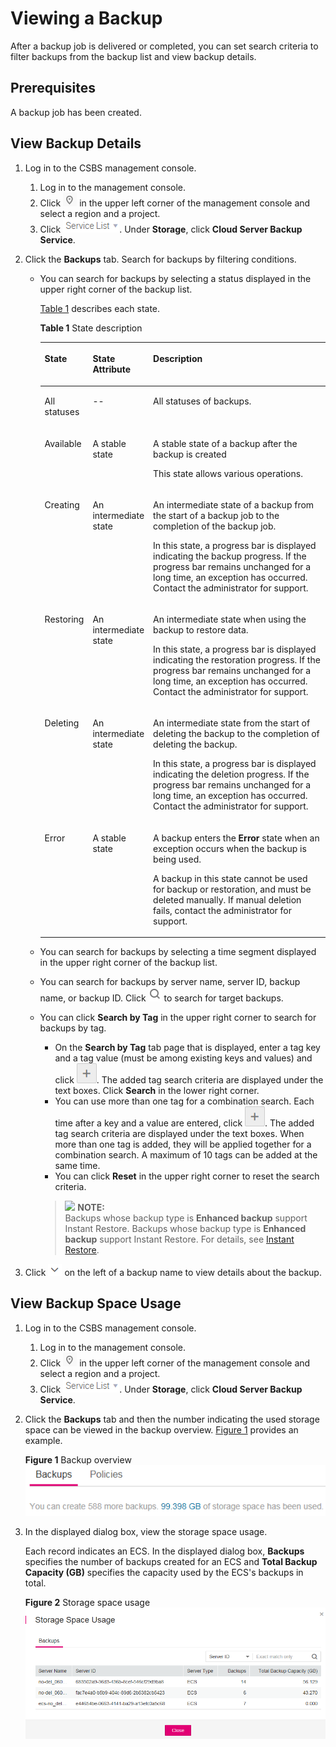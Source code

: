 # Viewing a Backup<a name="EN-US_TOPIC_0056584642"></a>

After a backup job is delivered or completed, you can set search criteria to filter backups from the backup list and view backup details.

## Prerequisites<a name="section451227271115"></a>

A backup job has been created.

## View Backup Details<a name="section20267152222857"></a>

1.  Log in to the CSBS management console.
    1.  Log in to the management console.
    2.  Click  ![](figures/icon-region.png)  in the upper left corner of the management console and select a region and a project.
    3.  Click  ![](figures/icon-servicelist.png). Under  **Storage**, click  **Cloud Server Backup Service**.

2.  Click the  **Backups**  tab. Search for backups by filtering conditions.
    -   You can search for backups by selecting a status displayed in the upper right corner of the backup list.

        [Table 1](#table27644511104124)  describes each state.

        **Table  1**  State description

        <a name="table27644511104124"></a>
        <table><thead align="left"><tr id="row60378258104124"><th class="cellrowborder" valign="top" width="15.1%" id="mcps1.2.4.1.1"><p id="p58800757104124"><a name="p58800757104124"></a><a name="p58800757104124"></a>State</p>
        </th>
        <th class="cellrowborder" valign="top" width="16.79%" id="mcps1.2.4.1.2"><p id="p65240856104124"><a name="p65240856104124"></a><a name="p65240856104124"></a>State Attribute</p>
        </th>
        <th class="cellrowborder" valign="top" width="68.11%" id="mcps1.2.4.1.3"><p id="p50017955104124"><a name="p50017955104124"></a><a name="p50017955104124"></a>Description</p>
        </th>
        </tr>
        </thead>
        <tbody><tr id="row3808446420388"><td class="cellrowborder" valign="top" width="15.1%" headers="mcps1.2.4.1.1 "><p id="p721585820388"><a name="p721585820388"></a><a name="p721585820388"></a>All statuses</p>
        </td>
        <td class="cellrowborder" valign="top" width="16.79%" headers="mcps1.2.4.1.2 "><p id="p4761360720388"><a name="p4761360720388"></a><a name="p4761360720388"></a>--</p>
        </td>
        <td class="cellrowborder" valign="top" width="68.11%" headers="mcps1.2.4.1.3 "><p id="p3149697320388"><a name="p3149697320388"></a><a name="p3149697320388"></a>All statuses of backups.</p>
        </td>
        </tr>
        <tr id="row24922559104124"><td class="cellrowborder" valign="top" width="15.1%" headers="mcps1.2.4.1.1 "><p id="p5461395104124"><a name="p5461395104124"></a><a name="p5461395104124"></a>Available</p>
        </td>
        <td class="cellrowborder" valign="top" width="16.79%" headers="mcps1.2.4.1.2 "><p id="p39719880104124"><a name="p39719880104124"></a><a name="p39719880104124"></a>A stable state</p>
        </td>
        <td class="cellrowborder" valign="top" width="68.11%" headers="mcps1.2.4.1.3 "><p id="p63193734104124"><a name="p63193734104124"></a><a name="p63193734104124"></a>A stable state of a backup after the backup is created</p>
        <p id="p31872695104124"><a name="p31872695104124"></a><a name="p31872695104124"></a>This state allows various operations.</p>
        </td>
        </tr>
        <tr id="row18418804104124"><td class="cellrowborder" valign="top" width="15.1%" headers="mcps1.2.4.1.1 "><p id="p15528122104124"><a name="p15528122104124"></a><a name="p15528122104124"></a>Creating</p>
        </td>
        <td class="cellrowborder" valign="top" width="16.79%" headers="mcps1.2.4.1.2 "><p id="p49818369104124"><a name="p49818369104124"></a><a name="p49818369104124"></a>An intermediate state</p>
        </td>
        <td class="cellrowborder" valign="top" width="68.11%" headers="mcps1.2.4.1.3 "><p id="p8756080104124"><a name="p8756080104124"></a><a name="p8756080104124"></a>An intermediate state of a backup from the start of a backup job to the completion of the backup job.</p>
        <p id="p11695863104124"><a name="p11695863104124"></a><a name="p11695863104124"></a>In this state, a progress bar is displayed indicating the backup progress. If the progress bar remains unchanged for a long time, an exception has occurred. Contact the administrator for support.</p>
        </td>
        </tr>
        <tr id="row38153904104124"><td class="cellrowborder" valign="top" width="15.1%" headers="mcps1.2.4.1.1 "><p id="p3458537104124"><a name="p3458537104124"></a><a name="p3458537104124"></a>Restoring</p>
        </td>
        <td class="cellrowborder" valign="top" width="16.79%" headers="mcps1.2.4.1.2 "><p id="p11706050104124"><a name="p11706050104124"></a><a name="p11706050104124"></a>An intermediate state</p>
        </td>
        <td class="cellrowborder" valign="top" width="68.11%" headers="mcps1.2.4.1.3 "><p id="p8665955104124"><a name="p8665955104124"></a><a name="p8665955104124"></a>An intermediate state when using the backup to restore data.</p>
        <p id="p10884734104124"><a name="p10884734104124"></a><a name="p10884734104124"></a>In this state, a progress bar is displayed indicating the restoration progress. If the progress bar remains unchanged for a long time, an exception has occurred. Contact the administrator for support.</p>
        </td>
        </tr>
        <tr id="row30853749104124"><td class="cellrowborder" valign="top" width="15.1%" headers="mcps1.2.4.1.1 "><p id="p16125727104124"><a name="p16125727104124"></a><a name="p16125727104124"></a>Deleting</p>
        </td>
        <td class="cellrowborder" valign="top" width="16.79%" headers="mcps1.2.4.1.2 "><p id="p31115530104124"><a name="p31115530104124"></a><a name="p31115530104124"></a>An intermediate state</p>
        </td>
        <td class="cellrowborder" valign="top" width="68.11%" headers="mcps1.2.4.1.3 "><p id="p37330014104124"><a name="p37330014104124"></a><a name="p37330014104124"></a>An intermediate state from the start of deleting the backup to the completion of deleting the backup.</p>
        <p id="p425806104124"><a name="p425806104124"></a><a name="p425806104124"></a>In this state, a progress bar is displayed indicating the deletion progress. If the progress bar remains unchanged for a long time, an exception has occurred. Contact the administrator for support.</p>
        </td>
        </tr>
        <tr id="row3832257104124"><td class="cellrowborder" valign="top" width="15.1%" headers="mcps1.2.4.1.1 "><p id="p41977438104124"><a name="p41977438104124"></a><a name="p41977438104124"></a>Error</p>
        </td>
        <td class="cellrowborder" valign="top" width="16.79%" headers="mcps1.2.4.1.2 "><p id="p44729307104124"><a name="p44729307104124"></a><a name="p44729307104124"></a>A stable state</p>
        </td>
        <td class="cellrowborder" valign="top" width="68.11%" headers="mcps1.2.4.1.3 "><p id="p66304096104124"><a name="p66304096104124"></a><a name="p66304096104124"></a>A backup enters the <strong id="b84235270692120"><a name="b84235270692120"></a><a name="b84235270692120"></a>Error</strong> state when an exception occurs when the backup is being used.</p>
        <p id="p59865958104124"><a name="p59865958104124"></a><a name="p59865958104124"></a>A backup in this state cannot be used for backup or restoration, and must be deleted manually. If manual deletion fails, contact the administrator for support.</p>
        </td>
        </tr>
        </tbody>
        </table>

    -   You can search for backups by selecting a time segment displayed in the upper right corner of the backup list.
    -   You can search for backups by server name, server ID, backup name, or backup ID. Click  ![](figures/icon-check.png)  to search for target backups.
    -   You can click  **Search by Tag**  in the upper right corner to search for backups by tag.

        -   On the  **Search by Tag**  tab page that is displayed, enter a tag key and a tag value \(must be among existing keys and values\) and click  ![](figures/icon-addtag.png). The added tag search criteria are displayed under the text boxes. Click  **Search**  in the lower right corner.
        -   You can use more than one tag for a combination search. Each time after a key and a value are entered, click  ![](figures/icon-addtag.png). The added tag search criteria are displayed under the text boxes. When more than one tag is added, they will be applied together for a combination search. A maximum of 10 tags can be added at the same time.
        -   You can click  **Reset**  in the upper right corner to reset the search criteria.

        >![](/images/icon-note.gif) **NOTE:**   
        >Backups whose backup type is  **Enhanced backup**  support Instant Restore. Backups whose backup type is  **Enhanced backup**  support Instant Restore. For details, see  [Instant Restore](basic-concepts.md#section181448505477).  


3.  Click  ![](figures/icon-down.png)  on the left of a backup name to view details about the backup.

## View Backup Space Usage<a name="section68951030125110"></a>

1.  Log in to the CSBS management console.
    1.  Log in to the management console.
    2.  Click  ![](figures/icon-region.png)  in the upper left corner of the management console and select a region and a project.
    3.  Click  ![](figures/icon-servicelist.png). Under  **Storage**, click  **Cloud Server Backup Service**.

2.  Click the  **Backups**  tab and then the number indicating the used storage space can be viewed in the backup overview.  [Figure 1](#fig635912816013)  provides an example.

    **Figure  1**  Backup overview<a name="fig635912816013"></a>  
    ![](figures/backup-overview.png "backup-overview")

3.  In the displayed dialog box, view the storage space usage.

    Each record indicates an ECS. In the displayed dialog box,  **Backups**  specifies the number of backups created for an ECS and  **Total Backup Capacity \(GB\)**  specifies the capacity used by the ECS's backups in total.

    **Figure  2**  Storage space usage<a name="fig12592151016138"></a>  
    ![](figures/storage-space-usage.png "storage-space-usage")


